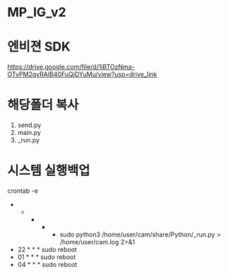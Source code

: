 # MP_IG_v2
# 엔비젼 SDK
https://drive.google.com/file/d/1jBTOzNma-OTvPM2qyRAIB40FuQjDYuMu/view?usp=drive_link

# 해당폴더 복사
1. send.py
2. main.py
3. _run.py

# 시스템 실행백업
crontab -e
* * * * * sudo python3 /home/user/cam/share/Python/_run.py > /home/user/cam.log 2>&1
* 22 * * * sudo reboot
* 01 * * * sudo reboot
* 04 * * * sudo reboot
